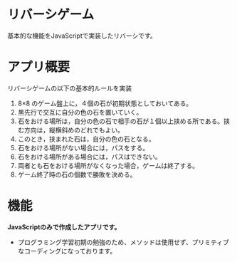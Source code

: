 # リバーシゲーム
基本的な機能をJavaScriptで実装したリバーシです。
# アプリ概要
リバーシゲームの以下の基本的ルールを実装
1. 8×8 のゲーム盤上に，４個の石が初期状態としておいてある。
2. 黒先行で交互に自分の色の石を置いていく。
3. 石をおける場所は，自分の色の石で相手の石が１個以上挟める所である。挟む方向は，縦横斜めのどれでもよい。
4. このとき，挟まれた石は，自分の色の石となる。
5. 石をおける場所がない場合には，パスをする。
6. 石をおける場所がある場合には，パスはできない。
7. 両者とも石をおける場所がなくなった場合，ゲームは終了する。
8. ゲーム終了時の石の個数で勝敗を決める。
# 機能
**JavaScriptのみで作成したアプリです。**
- プログラミング学習初期の勉強のため、メソッドは使用せず、プリミティブなコーディングになっております。
